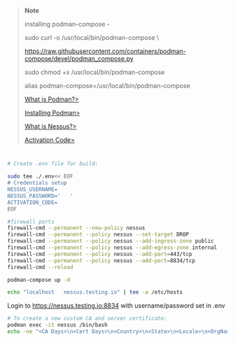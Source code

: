 
#

> **Note**
>
> installing podman-compose -
>
> sudo curl -o /usr/local/bin/podman-compose \
>
> https://raw.githubusercontent.com/containers/podman-compose/devel/podman_compose.py
>
> sudo chmod +x /usr/local/bin/podman-compose
>
> alias podman-compose=/usr/local/bin/podman-compose
>
> [What is Podman?>](https://www.redhat.com/en/topics/containers/what-is-podman)
>
> [Installing Podman>](https://podman.io/getting-started/installation)
>
> [What is Nessus?>](https://www.tenable.com/products/nessus)
>
> [Activation Code>](https://www.tenable.com/products/nessus/activation-code)
>


#


```sh
# Create .env file for build:

sudo tee ./.env<< EOF
# Credentials setup
NESSUS_USERNAME=
NESSUS_PASSWORD='   '
ACTIVATION_CODE=
EOF

#firewall ports
firewall-cmd --permanent --new-policy nessus
firewall-cmd --permanent --policy nessus --set-target DROP
firewall-cmd --permanent --policy nessus --add-ingress-zone public
firewall-cmd --permanent --policy nessus --add-egress-zone internal
firewall-cmd --permanent --policy nessus --add-port=443/tcp
firewall-cmd --permanent --policy nessus --add-port=8834/tcp
firewall-cmd --reload

podman-compose up -d

echo "localhost   nessus.testing.io" | tee -a /etc/hosts
```

Login to https://nessus.testing.io:8834 with username/password set in .env

```sh
# To create a new custom CA and server certificate:
podman exec -it nessus /bin/bash
echo -ne "<CA Days>\n<Cert Days>\n<Country>\n<State>\n<Locale>\n<OrgName>\nnessus.testing.io\ny" | /opt/nessus/sbin/nessuscli mkcert
```
